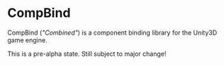 # CompBind
CompBind (*"Combined"*) is a component binding library for the Unity3D game engine.

This is a pre-alpha state. Still subject to major change!
